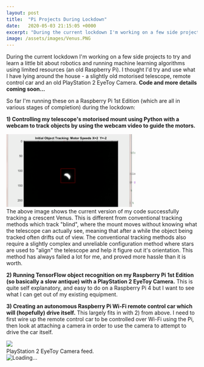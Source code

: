 ```yaml
---
layout: post
title:  "Pi Projects During Lockdown"
date:   2020-05-03 21:15:05 +0000
excerpt: "During the current lockdown I'm working on a few side projects to try and learn a little bit about robotics and running machine learning algorithms"
image: /assets/images/Venus.PNG
---
```



During the current lockdown I'm working on a few side projects to try and learn a little bit about robotics and running machine learning algorithms using limited resources (an old Raspberry Pi). I thought I'd try and use what I have lying around the house - a slightly old motorised telescope, remote control car and an old PlayStation 2 EyeToy Camera. <b>Code and more details coming soon...</b>

So far I'm running these on a Raspberry Pi 1st Edition (which are all in various stages of completion) during the lockdown: 

<b> 1) Controlling my telescope's motorised mount using Python with a webcam to track objects by using the webcam video to guide the motors.</b>
<div class="center">
<img src="/assets/images/Venus.gif" alt="drawing" width="340"/>
</div>
The above image shows the current version of my code successfully tracking a crescent Venus. This is different from conventional tracking methods which track "blind", where the mount moves without knowing what the telescope can actually see, meaning that after a while the object being tracked often drifts out of view. The conventional tracking methods also require a slightly complex and unreliable configuration method where stars are used to "align" the telescope and help it figure out it's orientation. This method has always failed a lot for me, and proved more hassle than it is worth.

<b>2) Running TensorFlow object recognition on my Raspberry Pi 1st Edition (so basically a slow antique) with a PlayStation 2 EyeToy Camera.</b> This is quite self explanatory, and easy to do on a Raspberry Pi 4 but I want to see what I can get out of my existing equipment.

<b>3) Creating an autonomous Raspberry Pi Wi-Fi remote control car which will (hopefully) drive itself.</b> This largely fits in with 2) from above. I need to first wire up the remote control car to be controlled over Wi-Fi using the Pi, then look at attaching a camera in order to use the camera to attempt to drive the car itself.


<div class="center">
<div class="imgbox">
    <img class="center-fit" src='https://drive.google.com/uc?id=1g7hKykFXuAQ5-Or2tYNEsvyTTqy6461Z&export=download'>    
</div>
</div>
 PlayStation 2 EyeToy Camera feed.





<script language="javascript" type="text/javascript" >
<!--
function ChangeMedia(){
	var d = new Date();
	var t = d.getTime();
	document.getElementById('camara').src = "https://drive.google.com/uc?id=1g7hKykFXuAQ5-Or2tYNEsvyTTqy6461Z&export=download"+t;
}
var reloadcam = setInterval("ChangeMedia()",2000);
-->
</script>


<div class="center">
<div class="imgbox">
<img src="'https://drive.google.com/uc?id=1g7hKykFXuAQ5-Or2tYNEsvyTTqy6461Z&export=download'" alt="Loading..." name="camara" width="340" height="335" border="0" id="camara" />

</div>
</div>







   












